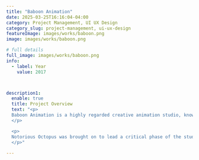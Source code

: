 ```yaml
---
title: "Baboon Animation"
date: 2025-03-25T16:16:04-04:00
category: Project Management, UI UX Design
category_slug: project-management, ui-ux-design
featureImage: images/works/baboon.png
image: images/works/baboon.png

# full details
full_image: images/works/baboon.png
info:
  - label: Year
    value: 2017



description1:
  enable: true
  title: Project Overview
  text: "<p>
  Baboon Animation is a highly regarded creative animation studio, known for its vibrant storytelling, distinctive visual style, and a portfolio that includes Emmy-winning and Oscar-nominated projects. With a reputation for pushing the boundaries of animated content, Baboon Animation continues to be a key player on the global entertainment landscape.
  </p>

  <p>
  Notorious Octopus was brought on to lead a critical phase of the studio’s digital transformation. Our primary focus was the hands-on migration of all website content and data to a new content management system (CMS). This involved re-architecting the site’s structure to enhance performance, usability, and scalability while ensuring a seamless user experience for global audiences. The result was a modern, polished online presence that aligns with the caliber of their award-winning creative work.
  </p>"
  
---
```

